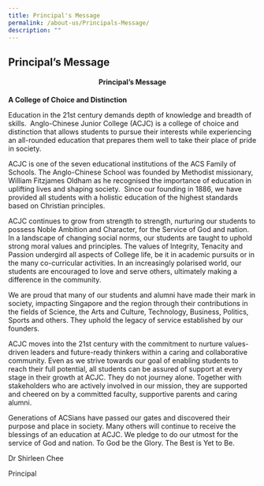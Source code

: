 ```yaml
---
title: Principal's Message
permalink: /about-us/Principals-Message/
description: ""
---
```

## Principal’s Message

#### <center>Principal’s Message</center>


**A College of Choice and Distinction**

Education in the 21st century demands depth of knowledge and breadth of skills.  Anglo-Chinese Junior College (ACJC) is a college of choice and distinction that allows students to pursue their interests while experiencing an all-rounded education that prepares them well to take their place of pride in society.

ACJC is one of the seven educational institutions of the ACS Family of Schools. The Anglo-Chinese School was founded by Methodist missionary, William Fitzjames Oldham as he recognised the importance of education in uplifting lives and shaping society.  Since our founding in 1886, we have provided all students with a holistic education of the highest standards based on Christian principles.

ACJC continues to grow from strength to strength, nurturing our students to possess Noble Ambition and Character, for the Service of God and nation. In a landscape of changing social norms, our students are taught to uphold strong moral values and principles. The values of Integrity, Tenacity and Passion undergird all aspects of College life, be it in academic pursuits or in the many co-curricular activities. In an increasingly polarised world, our students are encouraged to love and serve others, ultimately making a difference in the community.

We are proud that many of our students and alumni have made their mark in society, impacting Singapore and the region through their contributions in the fields of Science, the Arts and Culture, Technology, Business, Politics, Sports and others. They uphold the legacy of service established by our founders.

ACJC moves into the 21st century with the commitment to nurture values-driven leaders and future-ready thinkers within a caring and collaborative community. Even as we strive towards our goal of enabling students to reach their full potential, all students can be assured of support at every stage in their growth at ACJC. They do not journey alone. Together with stakeholders who are actively involved in our mission, they are supported and cheered on by a committed faculty, supportive parents and caring alumni.

Generations of ACSians have passed our gates and discovered their purpose and place in society. Many others will continue to receive the blessings of an education at ACJC. We pledge to do our utmost for the service of God and nation. To God be the Glory. The Best is Yet to Be.

Dr Shirleen Chee

Principal

